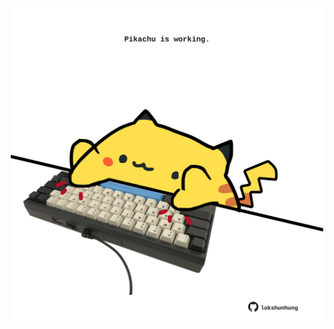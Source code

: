<!-- built at 16/09/2023, 02:04:56 UTC -->
<p align="center">
  <img width="500" height="500" src="./ReadmeImage.svg">
</p>
